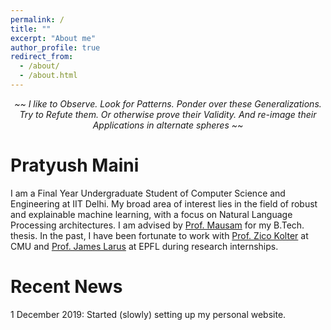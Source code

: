 ```yaml
---
permalink: /
title: ""
excerpt: "About me"
author_profile: true
redirect_from: 
  - /about/
  - /about.html
---
```

<p style="text-align: center;"><i> ~~ I like to Observe. Look for Patterns. Ponder over these Generalizations. Try to Refute them. Or otherwise prove their Validity. And re-image their Applications in alternate spheres ~~  </i></p>

Pratyush Maini
======
I am a Final Year Undergraduate Student of Computer Science and Engineering at IIT Delhi. My broad area of interest lies in the field of robust and explainable machine learning, with a focus on Natural Language Processing architectures. I am advised by [Prof. Mausam](http://www.cse.iitd.ernet.in/~mausam/) for my B.Tech. thesis. In the past, I have been fortunate to work with [Prof. Zico Kolter](www.zicokolter.com) at CMU and [Prof. James Larus](https://people.epfl.ch/james.larus) at EPFL during research internships.

Recent News
======
1 December 2019: Started (slowly) setting up my personal website. 

